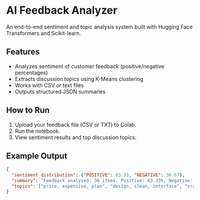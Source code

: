 
# AI Feedback Analyzer

An end-to-end sentiment and topic analysis system built with Hugging Face Transformers and Scikit-learn.

## Features
- Analyzes sentiment of customer feedback (positive/negative percentages)
- Extracts discussion topics using K-Means clustering
- Works with CSV or text files
- Outputs structured JSON summaries

## How to Run
1. Upload your feedback file (CSV or TXT) to Colab.
2. Run the notebook.
3. View sentiment results and top discussion topics.

## Example Output
```json
{
  "sentiment_distribution": {"POSITIVE": 63.33, "NEGATIVE": 36.67},
  "summary": "Feedback analyzed: 30 items. Positive: 63.33%, Negative: 36.67%.",
  "topics": ["price, expensive, plan", "design, clean, interface", "crash, bug, update"]
}
